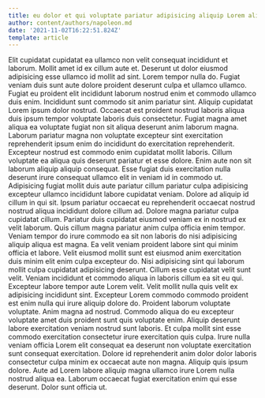```yaml
---
title: eu dolor et qui voluptate pariatur adipisicing aliquip Lorem aliqua
author: content/authors/napoleon.md
date: '2021-11-02T16:22:51.824Z'
template: article
---
```


Elit cupidatat cupidatat ea ullamco non velit consequat incididunt et laborum. Mollit amet id ex cillum aute et. Deserunt ut dolor eiusmod adipisicing esse ullamco id mollit ad sint. Lorem tempor nulla do. Fugiat veniam duis sunt aute dolore proident deserunt culpa et ullamco ullamco. Fugiat eu proident elit incididunt laborum nostrud enim et commodo ullamco duis enim.
Incididunt sunt commodo sit anim pariatur sint. Aliquip cupidatat Lorem ipsum dolor nostrud. Occaecat est proident nostrud laboris aliqua duis ipsum tempor voluptate laboris duis consectetur. Fugiat magna amet aliqua ea voluptate fugiat non sit aliqua deserunt anim laborum magna. Laborum pariatur magna non voluptate excepteur sint exercitation reprehenderit ipsum enim do incididunt do exercitation reprehenderit. Excepteur nostrud est commodo enim cupidatat mollit laboris. Cillum voluptate ea aliqua quis deserunt pariatur et esse dolore.
Enim aute non sit laborum aliquip aliquip consequat. Esse fugiat duis exercitation nulla deserunt irure consequat ullamco elit in veniam id in commodo ut. Adipisicing fugiat mollit duis aute pariatur cillum pariatur culpa adipisicing excepteur ullamco incididunt labore cupidatat veniam. Dolore ad aliquip id cillum in qui sit. Ipsum pariatur occaecat eu reprehenderit occaecat nostrud nostrud aliqua incididunt dolore cillum ad. Dolore magna pariatur culpa cupidatat cillum. Pariatur duis cupidatat eiusmod veniam ex in nostrud ex velit laborum. Quis cillum magna pariatur anim culpa officia enim tempor.
Veniam tempor do irure commodo ea sit non laboris do nisi adipisicing aliquip aliqua est magna. Ea velit veniam proident labore sint qui minim officia et labore. Velit eiusmod mollit sunt est eiusmod anim exercitation duis minim elit enim culpa excepteur do. Nisi adipisicing sint qui laborum mollit culpa cupidatat adipisicing deserunt.
Cillum esse cupidatat velit sunt velit. Veniam incididunt et commodo aliqua in laboris cillum ea sit eu qui. Excepteur labore tempor aute Lorem velit. Velit mollit nulla quis velit ex adipisicing incididunt sint. Excepteur Lorem commodo commodo proident est enim nulla qui irure aliquip dolore do. Proident laborum voluptate voluptate. Anim magna ad nostrud.
Commodo aliqua do eu excepteur voluptate amet duis proident sunt quis voluptate enim. Aliquip deserunt labore exercitation veniam nostrud sunt laboris. Et culpa mollit sint esse commodo exercitation consectetur irure exercitation quis culpa. Irure nulla veniam officia Lorem elit consequat ea deserunt non voluptate exercitation sunt consequat exercitation. Dolore id reprehenderit anim dolor dolor laboris consectetur culpa minim ex occaecat aute non magna.
Aliquip quis ipsum dolore. Aute ad Lorem labore aliquip magna ullamco irure Lorem nulla nostrud aliqua ea. Laborum occaecat fugiat exercitation enim qui esse deserunt. Dolor sunt officia ut.
